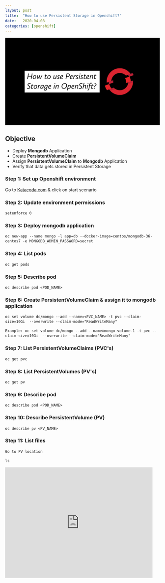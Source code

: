```yaml
---
layout: post
title:  "How to use Persistent Storage in Openshift?"
date:   2020-04-08
categories: [openshift]
---
```


![How to use Persistent Storage in Openshift?](https://raw.githubusercontent.com/sagar-jadhav/sagar-jadhav.github.io/master/static/img/_posts/openshift/4.png)

## Objective
- Deploy **Mongodb** Application
- Create **PersistentVolumeClaim**
- Assign **PersistentVolumeClaim** to **Mongodb** Application
- Verify that data gets stored in Persistent Storage

### Step 1: Set up Openshift environment
Go to [Katacoda.com](https://katacoda.com/openshift/courses/playgrounds/openshift39) & click on start scenario

### Step 2: Update environment permissions
```
setenforce 0
```

### Step 3: Deploy mongodb application
```
oc new-app --name mongo -l app=db --docker-image=centos/mongodb-36-centos7 -e MONGODB_ADMIN_PASSWORD=secret
```

### Step 4: List pods
```
oc get pods
```

### Step 5: Describe pod
```
oc describe pod <POD_NAME>
```

### Step 6: Create PersistentVolumeClaim & assign it to mongodb application
```
oc set volume dc/mongo --add --name=<PVC_NAME> -t pvc --claim-size=10Gi  --overwrite --claim-mode="ReadWriteMany"
```
```
Example: oc set volume dc/mongo --add --name=mongo-volume-1 -t pvc --claim-size=10Gi  --overwrite --claim-mode="ReadWriteMany"
```

### Step 7: List PersistentVolumeClaims (PVC's)
```
oc get pvc
```

### Step 8: List PersistentVolumes (PV's)
```
oc get pv
```

### Step 9: Describe pod
```
oc describe pod <POD_NAME>
```

### Step 10: Describe PersistentVolume (PV)
```
oc describe pv <PV_NAME>
```

### Step 11: List files
```
Go to PV location
```
```
ls
```

<iframe width="480" height="360" src="https://www.youtube.com/embed/wJ1jCpj1Hbc" frameborder="0" allowfullscreen></iframe>